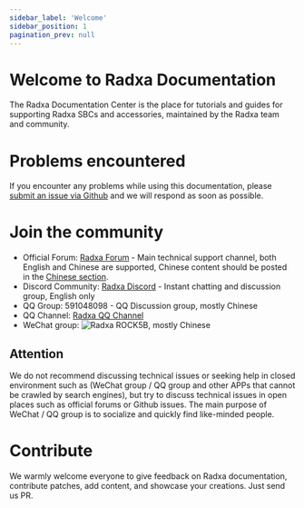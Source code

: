 ```yaml
---
sidebar_label: 'Welcome'
sidebar_position: 1
pagination_prev: null
---
```


# Welcome to Radxa Documentation

The Radxa Documentation Center is the place for tutorials and guides for supporting Radxa SBCs and accessories, maintained by the Radxa team and community.

# Problems encountered

If you encounter any problems while using this documentation, please [submit an issue via Github](https://github.com/radxa-docs/documentation/issues) and we will respond as soon as possible.

# Join the community

* Official Forum: [Radxa Forum](http://forum.radxa.com) - Main technical support channel, both English and Chinese are supported, Chinese content should be posted in the [Chinese section](https://forum.radxa.com/c/world/china).
* Discord Community: [Radxa Discord](https://rock.sh/go) - Instant chatting and discussion group, English only
* QQ Group: 591048098 - QQ Discussion group, mostly Chinese
* QQ Channel: [Radxa QQ Channel](https://pd.qq.com/s/23wlhn9j8)
* WeChat group: ![Radxa ROCK5B](/zh/img/wechat_group/ROCK5B.png), mostly Chinese

## Attention

We do not recommend discussing technical issues or seeking help in closed environment such as (WeChat group / QQ group and other APPs that cannot be crawled by search engines), but try to discuss technical issues in open places such as official forums or Github issues. The main purpose of WeChat / QQ group is to socialize and quickly find like-minded people.

# Contribute

We warmly welcome everyone to give feedback on Radxa documentation, contribute patches, add content, and showcase your creations. Just send us PR.

